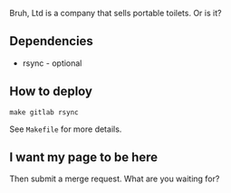 Bruh, Ltd is a company that sells portable toilets. Or is it?

## Dependencies

* rsync - optional

## How to deploy

```
make gitlab rsync
```

See `Makefile` for more details.

## I want my page to be here

Then submit a merge request. What are you waiting for?
